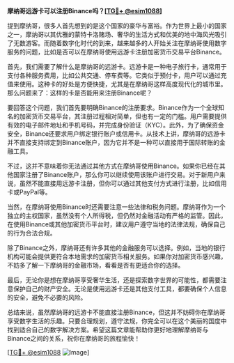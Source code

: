 **摩纳哥远游卡可以注册Binance吗？[[TG💪+ @esim1088](https://t.me/s/esim1088)]**

提到摩纳哥，很多人首先想到的是这个国家的豪华与富裕。作为世界上最小的国家之一，摩纳哥以其优雅的蒙特卡洛赌场、奢华的生活方式和优美的地中海风光吸引了无数游客。而随着数字化时代的到来，越来越多的人开始关注在摩纳哥使用数字服务的问题，比如是否可以在摩纳哥使用远游卡注册加密货币交易平台Binance。

首先，我们需要了解什么是摩纳哥的远游卡。远游卡是一种电子旅行卡，通常用于支付各种服务费用，比如公共交通、停车费等。它类似于预付卡，用户可以通过充值来使用。这种卡的好处是方便快捷，尤其是在摩纳哥这样高度现代化的城市里。那么问题来了：这样的卡是否能用来注册Binance呢？

要回答这个问题，我们首先要明确Binance的注册要求。Binance作为一个全球知名的加密货币交易平台，其注册过程相对简单，但也有一定的门槛。用户需要提供有效的电子邮件地址和手机号码，并完成身份验证（KYC）。此外，为了确保资金安全，Binance还要求用户绑定银行账户或信用卡。从技术上讲，摩纳哥的远游卡并不直接支持绑定到Binance账户，因为它并不是一种可以直接用于国际转账的金融工具。

不过，这并不意味着你无法通过其他方式在摩纳哥使用Binance。如果你已经在其他国家注册了Binance账户，那么你可以继续使用该账户进行交易。对于新用户来说，虽然不能直接用远游卡注册，但你可以通过其他支付方式进行注册，比如信用卡或PayPal等。

当然，在摩纳哥使用Binance时还需要注意一些法律和税务问题。摩纳哥作为一个独立的主权国家，虽然没有个人所得税，但仍然对金融活动有严格的监管。因此，在使用Binance或其他加密货币平台时，建议用户遵守当地的法律法规，确保自己的行为合法合规。

除了Binance之外，摩纳哥还有许多其他的金融服务可以选择。例如，当地的银行机构可能会提供更符合本地需求的加密货币相关服务。如果你对加密货币感兴趣，不妨多了解一下摩纳哥的金融市场，看看是否有更适合你的选择。

最后，无论你是想在摩纳哥享受奢华生活，还是探索数字世界的可能性，都需要注意保护自己的财产安全。无论是使用远游卡还是其他支付工具，都要确保个人信息的安全，避免不必要的风险。

总结来说，虽然摩纳哥的远游卡不能直接注册Binance，但这并不妨碍你在摩纳哥享受数字生活的乐趣。只要合理规划，遵守法规，你完全可以在这个美丽的国度中找到适合自己的数字解决方案。希望这篇文章能帮助你更好地理解摩纳哥与Binance之间的关系，祝你在摩纳哥的旅程愉快！

[[TG💪+ @esim1088](https://t.me/s/esim1088) ![Image](https://i.postimg.cc/4NQfJmqS/Snipaste-2025-05-13-00-14-12.png)]